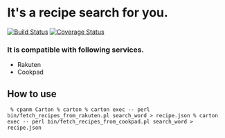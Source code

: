 # It's a recipe search for you.
[![Build Status](https://travis-ci.org/kyaukyuai/recipe4u.png?branch=master)](https://travis-ci.org/kyaukyuai/recipe4u)
[![Coverage Status](https://coveralls.io/repos/kyaukyuai/recipe4u/badge.png?branch=master)](https://coveralls.io/r/kyaukyuai/recipe4u?branch=master)
### It is compatible with following services.
* Rakuten
* Cookpad

## How to use
` % cpanm Carton
  % carton
  % carton exec -- perl bin/fetch_recipes_from_rakuten.pl search_word > recipe.json
  % carton exec -- perl bin/fetch_recipes_from_cookpad.pl search_word > recipe.json`
